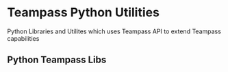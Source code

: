 # Teampass Python Utilities

Python Libraries and Utilites which uses Teampass API to extend Teampass capabilities

## Python Teampass Libs

